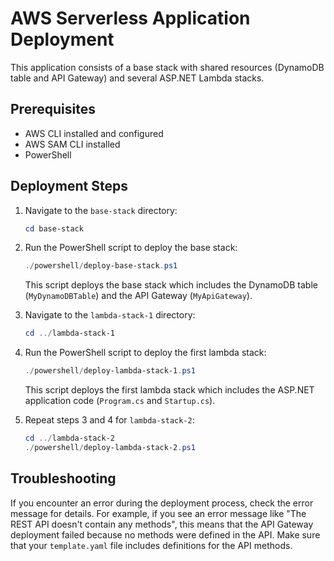 # AWS Serverless Application Deployment

This application consists of a base stack with shared resources (DynamoDB table and API Gateway) and several ASP.NET Lambda stacks. 

## Prerequisites

- AWS CLI installed and configured
- AWS SAM CLI installed
- PowerShell

## Deployment Steps

1. Navigate to the `base-stack` directory:

    ```powershell
    cd base-stack
    ```

2. Run the PowerShell script to deploy the base stack:

    ```powershell
    ./powershell/deploy-base-stack.ps1
    ```

    This script deploys the base stack which includes the DynamoDB table (`MyDynamoDBTable`) and the API Gateway (`MyApiGateway`).

3. Navigate to the `lambda-stack-1` directory:

    ```powershell
    cd ../lambda-stack-1
    ```

4. Run the PowerShell script to deploy the first lambda stack:

    ```powershell
    ./powershell/deploy-lambda-stack-1.ps1
    ```

    This script deploys the first lambda stack which includes the ASP.NET application code (`Program.cs` and `Startup.cs`).

5. Repeat steps 3 and 4 for `lambda-stack-2`:

    ```powershell
    cd ../lambda-stack-2
    ./powershell/deploy-lambda-stack-2.ps1
    ```

## Troubleshooting

If you encounter an error during the deployment process, check the error message for details. For example, if you see an error message like "The REST API doesn't contain any methods", this means that the API Gateway deployment failed because no methods were defined in the API. Make sure that your `template.yaml` file includes definitions for the API methods.